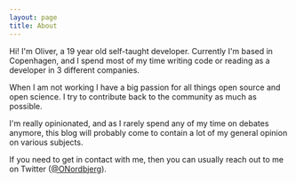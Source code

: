 ```yaml
---
layout: page
title: About
---
```


Hi! I'm Oliver, a 19 year old self-taught developer. Currently I'm based in Copenhagen, and I spend most of my time writing code or reading as a developer in 3 different companies.

When I am not working I have a big passion for all things open source and open science. I try to contribute back to the community as much as possible.

I'm really opinionated, and as I rarely spend any of my time on debates anymore, this blog will probably come to contain a lot of my general opinion on various subjects.

If you need to get in contact with me, then you can usually reach out to me on Twitter ([@ONordbjerg](https://twitter.com/ONordbjerg)).
